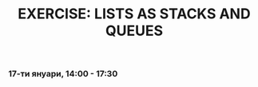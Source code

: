 <h1 align="center">EXERCISE: LISTS AS STACKS AND QUEUES</h1>
    <br>

<h3>17-ти януари, 14:00 - 17:30</h3>
